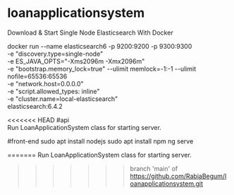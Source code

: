 # loanapplicationsystem

Download & Start Single Node Elasticsearch With Docker

docker run --name elasticsearch6 -p 9200:9200 -p 9300:9300 \
	-e "discovery.type=single-node" \
	-e ES_JAVA_OPTS="-Xms2096m -Xmx2096m" \
	-e "bootstrap.memory_lock=true" --ulimit memlock=-1:-1 --ulimit nofile=65536:65536 \
	-e "network.host=0.0.0.0" \
	-e "script.allowed_types: inline" \
	-e "cluster.name=local-elasticsearch" \
	elasticsearch:6.4.2

<<<<<<< HEAD
#api 	
Run LoanApplicationSystem class for starting server.

#front-end
sudo apt install nodejs
sudo apt install npm
ng serve 
	
	

=======
Run LoanApplicationSystem class for starting server. 
>>>>>>> branch 'main' of https://github.com/RabiaBegum/loanapplicationsystem.git
